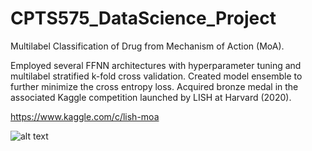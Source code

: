 # CPTS575_DataScience_Project
Multilabel Classification of Drug from Mechanism of Action (MoA).

Employed several FFNN architectures with hyperparameter tuning and multilabel stratified k-fold cross validation. Created model ensemble to further minimize the cross entropy loss. Acquired bronze medal in the associated Kaggle competition launched by LISH at Harvard (2020).

https://www.kaggle.com/c/lish-moa

![alt text](https://github.com/mmbillah/MechanismofActionDetection_Kaggle/blob/main/MoA_Leaderboard.png?raw=true)

